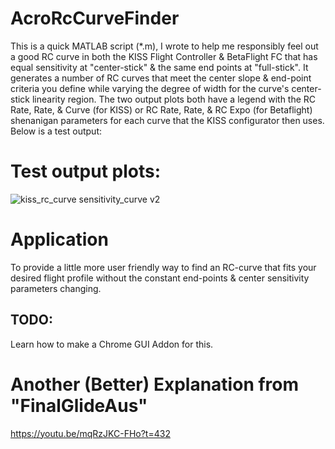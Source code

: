 # AcroRcCurveFinder

This is a quick MATLAB script (*.m), I wrote to help me responsibly feel out a good RC curve in both the KISS Flight Controller & BetaFlight FC that has equal sensitivity at "center-stick" & the same end points at "full-stick". It generates a number of RC curves that meet the center slope & end-point criteria you define while varying the degree of width for the curve's center-stick linearity region. The two output plots both have a legend with the RC Rate, Rate, & Curve (for KISS) or RC Rate, Rate, & RC Expo (for Betaflight) shenanigan parameters for each curve that the KISS configurator then uses. Below is a test output:

# Test output plots:
![kiss_rc_curve sensitivity_curve v2](https://cloud.githubusercontent.com/assets/3208983/21647160/beda1da8-d25e-11e6-856f-9a59be0ba0aa.png)

# Application
To provide a little more user friendly way to find an RC-curve that fits your desired flight profile without the constant end-points & center sensitivity parameters changing. 

## TODO:
Learn how to make a Chrome GUI Addon for this.

# Another (Better) Explanation from "FinalGlideAus"
https://youtu.be/mqRzJKC-FHo?t=432

